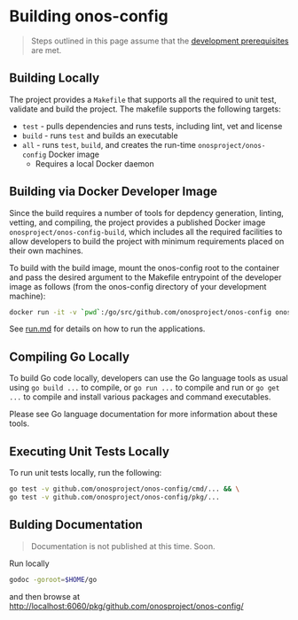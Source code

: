 # Building onos-config

> Steps outlined in this page assume that the [development prerequisites](prerequisites.md) are met. 

## Building Locally

The project provides a `Makefile` that supports all the  required to unit test,
validate and build the project.
The makefile supports the following targets:
* `test` - pulls dependencies and runs tests, including lint, vet and license
* `build` - runs `test` and builds an executable
* `all` - runs `test`, `build`, and creates the run-time `onosproject/onos-config` Docker image
  * Requires a local Docker daemon

## Building via Docker Developer Image

Since the build requires a number of tools for depdency generation, linting, vetting, and 
compiling, the project provides a published Docker image `onosproject/onos-config-build`, which 
includes all the required facilities to allow developers to build the project with minimum 
requirements placed on their own machines.
 
To build with the build image, mount the onos-config root to the container
and pass the desired argument to the Makefile entrypoint of the developer image as follows
(from the onos-config directory of your development machine):
```bash
docker run -it -v `pwd`:/go/src/github.com/onosproject/onos-config onosproject/onos-config-build build
```

See [run.md](run.md) for details on how to run the applications.

## Compiling Go Locally

To build Go code locally, developers can use the Go language tools as usual using 
`go build ...` to compile, or `go run ...` to compile and run or `go get ...` to compile and install 
various packages and command executables.

Please see Go language documentation for more information about these tools.

## Executing Unit Tests Locally

To run unit tests locally, run the following:
```bash
go test -v github.com/onosproject/onos-config/cmd/... && \
go test -v github.com/onosproject/onos-config/pkg/...
```

## Bulding Documentation
> Documentation is not published at this time. Soon.

Run locally
```bash
godoc -goroot=$HOME/go
``` 

and then browse at [http://localhost:6060/pkg/github.com/onosproject/onos-config/](http://localhost:6060/pkg/github.com/onosproject/onos-config/)
